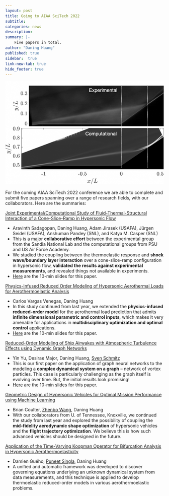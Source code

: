 ```yaml
---
layout: post
title: Going to AIAA SciTech 2022
subtitle:
categories: news
description:
summary: |-
    Five papers in total.
author: "Daning Huang"
published: true
sidebar:  true
link-new-tab: true
hide_footer: true
---
```


<img src="/img/post_2112.png" width="600"/>

For the coming AIAA SciTech 2022 conference we are able to complete and submit five papers spanning over a range of research fields, with our collaborators. Here are the summaries:

[Joint Experimental/Computational Study of Fluid-Thermal-Structural Interaction of a Cone-Slice-Ramp in Hypersonic Flow](https://arc.aiaa.org/doi/10.2514/6.2022-0291)
+ Aravinth Sadagopan, Daning Huang, Adam Jirasek (USAFA), Jürgen Seidel (USAFA), Anshuman Pandey (SNL), and Katya M. Casper (SNL)
+ This is a major **collaborative effort** between the experimental group from the Sandia National Lab and the computational groups from PSU and US Air Force Academy.
+ We studied the coupling between the thermoelastic response and **shock wave/boundary layer interaction** over a cone-slice-ramp configuration in hypersonic flow, **validated the results against experimental measurements**, and revealed things not available in experiments.
+ [Here](https://drive.google.com/file/d/1aH2w8kqWS9XziIStXf2rM5eLXcDSHSPX/view?usp=sharing) are the 10-min slides for this paper.

[Physics-Infused Reduced Order Modeling of Hypersonic Aerothermal Loads for Aerothermoelastic Analysis](https://arc.aiaa.org/doi/10.2514/6.2022-0989)
+ Carlos Vargas Venegas, Daning Huang
+ In this study continued from last year, we extended the **physics-infused reduced-order model** for the aerothermal load prediction that admits **infinite dimensional parametric and control inputs**, which makes it very amenable for applications in **multidisciplinary optimization and optimal control** applications.
+ [Here](https://drive.google.com/file/d/1wEECceyLlYefJcs3Cr7jdwO1hWMuvk-8/view?usp=sharing) are the 10-min slides for this paper.

[Reduced-Order Modeling of Ship Airwakes with Atmospheric Turbulence Effects using Dynamic Graph Networks](https://arc.aiaa.org/doi/10.2514/6.2022-2533)
+ Yin Yu, Desirae Major, Daning Huang, [Sven Schmitz](https://www.rotoraero.psu.edu/)
+ This is our first paper on the application of graph neural networks to the modeling a **complex dynamical system on a graph** – network of vortex particles. This case is particularly challenging as the graph itself is evolving over time. But, the initial results look promising!
+ [Here](https://drive.google.com/file/d/19rgWyT6Fgd69fmR5WqebP4p0_Ej4GpdL/view?usp=sharing) are the 10-min slides for this paper.

[Geometric Design of Hypersonic Vehicles for Optimal Mission Performance using Machine Learning](https://arc.aiaa.org/doi/10.2514/6.2022-1304)
+ Brian Coulter, [Zhenbo Wang](http://volweb.utk.edu/~zwang124/resume.html), Daning Huang
+ With our collaborators from U. of Tennessee, Knoxville, we continued the study from last year and explored the possibility of coupling the **mid-fidelity aerodynamic shape optimization** of hypersonic vehicles and the **flight trajectory optimization**. We believe this is how such advanced vehicles should be designed in the future.

[Application of the Time-Varying Koopman Operator for Bifurcation Analysis in Hypersonic Aerothermoelasticity](https://arc.aiaa.org/doi/10.2514/6.2022-0655)
+ Damien Guého, [Puneet Singla](https://cass.psu.edu/), Daning Huang
+ A unified and automatic framework was developed to discover governing equations underlying an unknown dynamical system from data measurements, and this technique is applied to develop thermoelastic reduced-order models in various aerothermoelastic problems.

